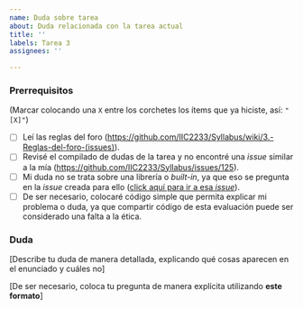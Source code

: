 ```yaml
---
name: Duda sobre tarea
about: Duda relacionada con la tarea actual
title: ''
labels: Tarea 3
assignees: ''

---
```


<!-- **Esta es una plantilla para que dejes dudas relacionadas con la tarea actual. Si tienes dudas de otro tipo, utiliza la plantilla apropiada. Recuerda utilizar la pestaña "Preview" para ver cómo se vería tu *issue* antes de publicarla.** -->

### Prerrequisitos
(Marcar colocando una `X` entre los corchetes los ítems que ya hiciste, así: `"[X]"`)

* [ ] Leí las reglas del foro (https://github.com/IIC2233/Syllabus/wiki/3.-Reglas-del-foro-(issues)).
* [ ] Revisé el compilado de dudas de la tarea y no encontré una *issue* similar a la mía (https://github.com/IIC2233/Syllabus/issues/125).
* [ ] Mi duda no se trata sobre una librería o *built-in*, ya que eso se pregunta en la *issue* creada para ello ([click aquí para ir a esa _issue_](https://github.com/IIC2233/Syllabus/issues/124)).
* [ ] De ser necesario, colocaré código simple que permita explicar mi problema o duda, ya que compartir código de esta evaluación puede ser considerado una falta a la ética.

### Duda

[Describe tu duda de manera detallada, explicando qué cosas aparecen en el enunciado y cuáles no]

[De ser necesario, coloca tu pregunta de manera explícita utilizando **este formato**]

